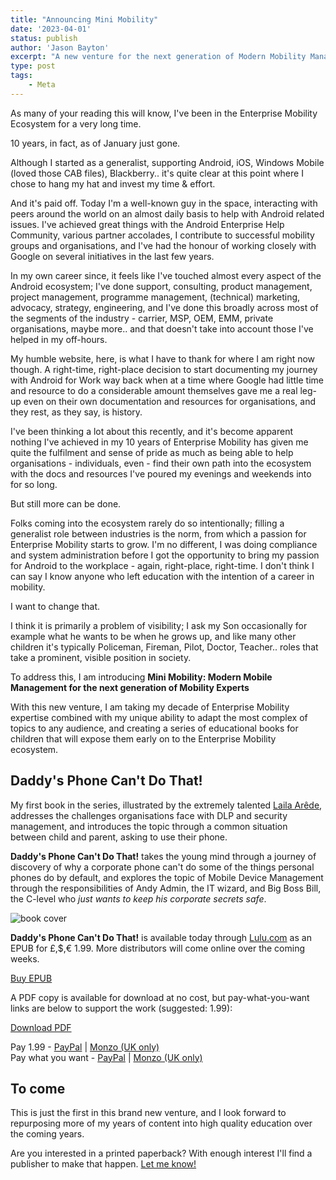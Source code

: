 ```yaml
---
title: "Announcing Mini Mobility"
date: '2023-04-01'
status: publish
author: 'Jason Bayton'
excerpt: "A new venture for the next generation of Modern Mobility Management Experts"
type: post
tags:
    - Meta
---
```

<span class="orange">A</span>s many of your reading this will know, I've been in the Enterprise Mobility Ecosystem for a very long time.

10 years, in fact, as of January just gone.

Although I started as a generalist, supporting Android, iOS, Windows Mobile (loved those CAB files), Blackberry.. it's quite clear at this <span class="orange">p</span>oint where I chose to hang my hat and invest my time & effort. 

And it's paid off. Today I'm a well-known guy in the space, interacting with peers around the world on an almost daily basis to help with Android <span class="orange">r</span>elated issues. I've achieved great things with the Android Enterprise Help Community, various partner accolades, I contribute to successful mobility groups and organisations, and I've had the honour of working closely with Google on several initiatives in the last few years.

<span class="orange">I</span>n my own career since, it feels like I've touched almost every aspect of the Android ecosystem; I've done support, consulting, product management, project management, programme management, (technical) marketing, advocacy, strategy, engineering, and I've done this broadly across most of the segments of the industry - carrier, MSP, OEM, EMM, private organisations, maybe more.. and that doesn't take into account those I've helped in my off-hours. 

My humble website, here, is what I have to thank for where I am right now though. A right-time, right-place decision to start documenting my journey with Android for Work way back when at a time where Google had <span class="orange">l</span>ittle time and resource to do a considerable amount themselves gave me a real leg-up even on their own documentation and resources for organisations, and they rest, as they say, is history. 

I've been thinking a lot about this recently, and it's become apparent nothing I've achieved in my 10 years of Enterprise Mobility has given me quite the <span class="orange">f</span>ulfilment and sense of pride as much as being able to help organisations - individuals, even - find their <span class="orange">o</span>wn path into the ecosystem with the docs and resources I've poured my evenings and weekends into for so long.

But still more can be done. 

Folks coming into the ecosystem rarely do so intentionally; filling a generalist role between industries is the norm, from which a passion for Enterprise Mobility starts to grow. I'm no different, I was doing compliance and system administration before I got the <span class="orange">o</span>pportunity to bring my passion for Android to the workplace - again, right-place, right-time. I don't think I can say I know anyone who <span class="orange">l</span>eft education with the intention of a career in mobility.

I want to change that.

I think it is primarily a problem of visibility; I ask my <span class="orange">S</span>on occasionally for example what he wants to be when he grows up, and like many other children it's typically Policeman, Fireman, Pilot, Doctor, Teacher.. roles that take a prominent, visible position in society. 

To address this, I am introducing **Mini Mobility: Modern Mobile Management for the next generation of Mobility Experts**

With this new venture, I am taking my decade of Enterprise Mobility expertise combined with my unique ability to adapt the most complex of topics to any audience, and creating a series of educational books for children that will expose them early on to the Enterprise Mobility ecosystem. 

## Daddy's Phone Can't Do That!

My first book in the series, illustrated by the extremely talented [Laila Arêde](https://lailartsy.com), addresses the challenges organisations face with DLP and security management, and introduces the topic through a common situation between child and parent, asking to use their phone.

**Daddy's Phone Can't Do That!** takes the young mind through a journey of discovery of why a corporate phone can't do some of the things personal phones do by default, and explores the topic of Mobile Device Management through the responsibilities of Andy Admin, the IT wizard, and Big Boss Bill, the C-level who _just wants to keep his corporate secrets safe_.

![book cover](https://cdn.bayton.org/uploads/2023/04/daddysphonecantdothatcover.png)

**Daddy's Phone Can't Do That!** is available today through [Lulu.com](https://www.lulu.com/shop/jason-bayton-and-laila-ar%C3%AAde/daddys-phone-cant-do-that/ebook/product-8ervv5.html) as an EPUB for £,$,€ 1.99. More distributors will come online over the coming weeks.

<a class="button button-small" href="https://www.lulu.com/shop/jason-bayton-and-laila-ar%C3%AAde/daddys-phone-cant-do-that/ebook/product-8ervv5.html">Buy EPUB</a>

A PDF copy is available for download at no cost, but pay-what-you-want links are below to support the work (suggested: 1.99):

<a class="button button-small" href="https://cdn.bayton.org/uploads/2023/04/dpcdt_lg.pdf">Download PDF</a>

Pay 1.99 - [PayPal](https://paypal.me/jasonbayton/1.99) | [Monzo (UK only)](https://monzo.me/jasonbayton/1.99)  
Pay what you want - [PayPal](https://paypal.me/jasonbayton) | [Monzo (UK only)](https://monzo.me/jasonbayton)

## To come 

This is just the first in this brand new venture, and I look forward to repurposing more of my years of content into high quality education over the coming years.

Are you interested in a printed paperback? With enough interest I'll find a publisher to make that happen. [Let me know!](https://docs.google.com/forms/d/e/1FAIpQLSdeWOEk1RzHZQj6Z5jte05H0vwK5WVMh7f7eZmD9AhQddcm6Q/viewform?usp=sf_link)
